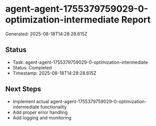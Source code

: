 # agent-agent-1755379759029-0-optimization-intermediate Report

Generated: 2025-08-18T14:28:28.615Z

## Status
- Task: agent-agent-1755379759029-0-optimization-intermediate
- Status: Completed
- Timestamp: 2025-08-18T14:28:28.615Z

## Next Steps
- Implement actual agent-agent-1755379759029-0-optimization-intermediate functionality
- Add proper error handling
- Add logging and monitoring
